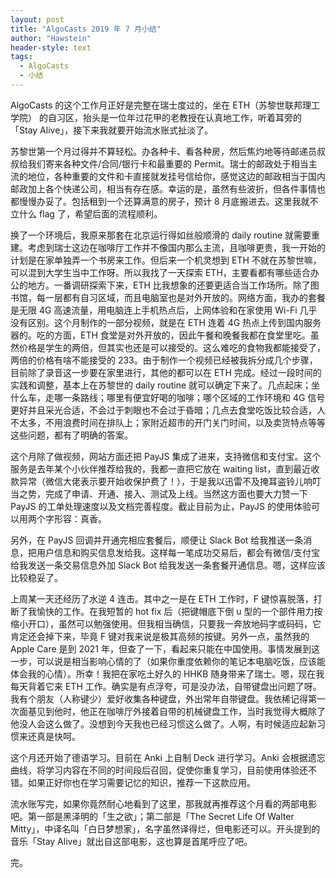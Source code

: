 ```yaml
---
layout: post
title: "AlgoCasts 2019 年 7 月小结"
author: "Hawstein"
header-style: text
tags:
  - AlgoCasts
  - 小结
---
```


AlgoCasts 的这个工作月正好是完整在瑞士度过的，坐在 ETH（苏黎世联邦理工学院） 的自习区，抬头是一位年过花甲的老教授在认真地工作，听着耳旁的「Stay Alive」，接下来我就要开始流水账式扯淡了。

苏黎世第一个月过得并不算轻松。办各种卡、看各种房，然后焦灼地等待邮递员叔叔给我们寄来各种文件/合同/银行卡和最重要的 Permit。瑞士的邮政处于相当主流的地位，各种重要的文件和卡直接就发挂号信给你，感觉这边的邮政相当于国内邮政加上各个快递公司，相当有存在感。幸运的是，虽然有些波折，但各件事情也都慢慢办妥了。包括租到一个还算满意的房子，预计 8 月底搬进去。这里我就不立什么 flag 了，希望后面的流程顺利。

换了一个环境后，我原来那套在北京运行得如丝般顺滑的 daily routine 就需要重建。考虑到瑞士这边在咖啡厅工作并不像国内那么主流，且咖啡更贵，我一开始的计划是在家单独弄一个书房来工作。但后来一个机灵想到 ETH 不就在苏黎世嘛，可以混到大学生当中工作呀。所以我找了一天探索 ETH，主要看都有哪些适合办公的地方。一番调研探索下来，ETH 比我想象的还要更适合当工作场所。除了图书馆，每一层都有自习区域，而且电脑室也是对外开放的。网络方面，我办的套餐是无限 4G 高速流量，用电脑连上手机热点后，上网体验和在家使用 Wi-Fi 几乎没有区别。这个月制作的一部分视频，就是在 ETH 连着 4G 热点上传到国内服务器的。吃的方面，ETH 食堂是对外开放的，因此午餐和晚餐我都在食堂里吃。虽然价格是学生的两倍，但其实也还是可以接受的。这么难吃的食物我都能接受了，两倍的价格有啥不能接受的 233。由于制作一个视频已经被我拆分成几个步骤，目前除了录音这一步要在家里进行，其他的都可以在 ETH 完成。经过一段时间的实践和调整，基本上在苏黎世的 daily routine 就可以确定下来了。几点起床；坐什么车，走哪一条路线；哪里有便宜好喝的咖啡；哪个区域的工作环境和 4G 信号更好并且采光合适，不会过于刺眼也不会过于昏暗；几点去食堂吃饭比较合适，人不太多，不用浪费时间在排队上；家附近超市的开门关门时间，以及卖货特点等等这些问题，都有了明确的答案。

这个月除了做视频，网站方面还把 PayJS 集成了进来，支持微信和支付宝。这个服务是去年某个小伙伴推荐给我的，我都一直把它放在 waiting list，直到最近收款异常（微信大佬表示要开始收保护费了！），于是我以迅雷不及掩耳盗铃儿响叮当之势，完成了申请、开通、接入、测试及上线。当然这方面也要大力赞一下 PayJS 的工单处理速度以及文档完善程度。截止目前为止，PayJS 的使用体验可以用两个字形容：真香。

另外，在 PayJS 回调并开通完相应套餐后，顺便让 Slack Bot 给我推送一条消息，把用户信息和购买信息发给我。这样每一笔成功交易后，都会有微信/支付宝给我发送一条交易信息外加 Slack Bot 给我发送一条套餐开通信息。嗯，这样应该比较稳妥了。

上周某一天还经历了水逆 4 连击。其中之一是在 ETH 工作时，F 键惊喜脱落，打断了我愉快的工作。在我短暂的 hot fix 后（把键帽底下倒 u 型的一个部件用力按缩小开口），虽然可以勉强使用。但我相当确信，只要我一奔放地码字或码码，它肯定还会掉下来，毕竟 F 键对我来说是极其高频的按键。另外一点，虽然我的 Apple Care 是到 2021 年，但查了一下，看起来只能在中国使用。事情发展到这一步，可以说是相当影响心情的了（如果你重度依赖你的笔记本电脑吃饭，应该能体会我的心情）。所幸！我把在家吃土好久的 HHKB 随身带来了瑞士。嗯，现在我每天背着它来 ETH 工作。确实是有点浮夸，可是没办法，自带键盘出问题了呀。我有个朋友（人称键少）爱好收集各种键盘，外出常年自带键盘。我依稀记得第一次面基见到他时，他正在咖啡厅外接着自带的机械键盘工作，当时我觉得大概除了他没人会这么做了。没想到今天我也已经习惯这么做了。人啊，有时候适应起新习惯来还真是快呵。

这个月还开始了德语学习。目前在 Anki 上自制 Deck 进行学习。Anki 会根据遗忘曲线，将学习内容在不同的时间段后召回，促使你重复学习，目前使用体验还不错。如果正好你也在学习需要记忆的知识，推荐一下这款应用。

流水账写完，如果你竟然耐心地看到了这里，那我就再推荐这个月看的两部电影吧。第一部是黑泽明的「生之欲」；第二部是「The Secret Life Of Walter Mitty」，中译名叫「白日梦想家」，名字虽然译得烂，但电影还可以。开头提到的音乐「Stay Alive」就出自这部电影，这也算是首尾呼应了吧。

完。
